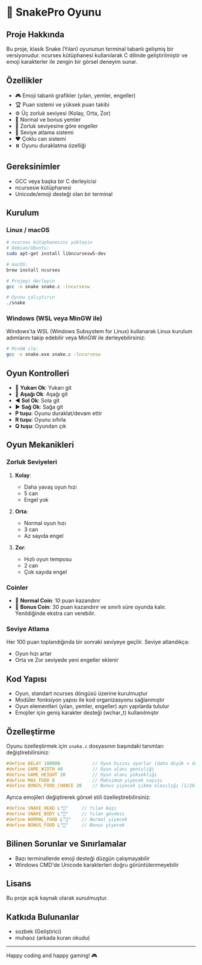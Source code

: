 # 🐍 SnakePro Oyunu

## Proje Hakkında
Bu proje, klasik Snake (Yılan) oyununun terminal tabanlı gelişmiş bir versiyonudur. ncurses kütüphanesi kullanılarak C dilinde geliştirilmiştir ve emoji karakterler ile zengin bir görsel deneyim sunar.

## Özellikler

- 🎮 Emoji tabanlı grafikler (yılan, yemler, engeller)
- 🏆 Puan sistemi ve yüksek puan takibi
- ⚙️ Üç zorluk seviyesi (Kolay, Orta, Zor)
- 🍎 Normal ve bonus yemler
- 🌵 Zorluk seviyesine göre engeller
- 🔄 Seviye atlama sistemi
- ❤️ Çoklu can sistemi
- ⏸️ Oyunu duraklatma özelliği

## Gereksinimler

- GCC veya başka bir C derleyicisi
- ncursesw kütüphanesi
- Unicode/emoji desteği olan bir terminal

## Kurulum

### Linux / macOS

```bash
# ncurses kütüphanesini yükleyin
# Debian/Ubuntu:
sudo apt-get install libncursesw5-dev

# macOS:
brew install ncurses

# Projeyi derleyin
gcc -o snake snake.c -lncursesw

# Oyunu çalıştırın
./snake
```

### Windows (WSL veya MinGW ile)

Windows'ta WSL (Windows Subsystem for Linux) kullanarak Linux kurulum adımlarını takip edebilir veya MinGW ile derleyebilirsiniz:

```bash
# MinGW ile:
gcc -o snake.exe snake.c -lncursesw
```

## Oyun Kontrolleri

- 🔼 **Yukarı Ok**: Yukarı git
- 🔽 **Aşağı Ok**: Aşağı git
- ◀️ **Sol Ok**: Sola git
- ▶️ **Sağ Ok**: Sağa git
- **P tuşu**: Oyunu duraklat/devam ettir
- **R tuşu**: Oyunu sıfırla
- **Q tuşu**: Oyundan çık

## Oyun Mekanikleri

### Zorluk Seviyeleri

1. **Kolay**:
   - Daha yavaş oyun hızı
   - 5 can
   - Engel yok

2. **Orta**:
   - Normal oyun hızı
   - 3 can
   - Az sayıda engel

3. **Zor**:
   - Hızlı oyun temposu
   - 2 can
   - Çok sayıda engel
 
### Coinler

- 🍎 **Normal Coin**: 10 puan kazandırır
- 🍏 **Bonus Coin**: 30 puan kazandırır ve sınırlı süre oyunda kalır. Yenildiğinde ekstra can verebilir.

### Seviye Atlama

Her 100 puan toplandığında bir sonraki seviyeye geçilir. Seviye atlandıkça:
- Oyun hızı artar
- Orta ve Zor seviyede yeni engeller eklenir

## Kod Yapısı

- Oyun, standart ncurses döngüsü üzerine kurulmuştur
- Modüler fonksiyon yapısı ile kod organizasyonu sağlanmıştır
- Oyun elementleri (yılan, yemler, engeller) ayrı yapılarda tutulur
- Emojiler için geniş karakter desteği (wchar_t) kullanılmıştır

## Özelleştirme

Oyunu özelleştirmek için `snake.c` dosyasının başındaki tanımları değiştirebilirsiniz:

```c
#define DELAY 100000            // Oyun hızını ayarlar (daha düşük = daha hızlı)
#define GAME_WIDTH 40           // Oyun alanı genişliği
#define GAME_HEIGHT 20          // Oyun alanı yüksekliği
#define MAX_FOOD 8              // Maksimum yiyecek sayısı
#define BONUS_FOOD_CHANCE 20    // Bonus yiyecek çıkma olasılığı (1/20)
```

Ayrıca emojileri değiştirerek görsel stili özelleştirebilirsiniz:

```c
#define SNAKE_HEAD L"🐍"     // Yılan başı
#define SNAKE_BODY L"🐍"     // Yılan gövdesi
#define NORMAL_FOOD L"🍎"    // Normal yiyecek
#define BONUS_FOOD L"🍏"     // Bonus yiyecek
```

## Bilinen Sorunlar ve Sınırlamalar

- Bazı terminallerde emoji desteği düzgün çalışmayabilir
- Windows CMD'de Unicode karakterleri doğru görüntülenmeyebilir

## Lisans

Bu proje açık kaynak olarak sunulmuştur.

## Katkıda Bulunanlar

- sozbek (Geliştirici)
- muhaoz (arkada kuran okudu)

---

Happy coding and happy gaming! 🎮
